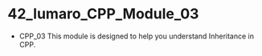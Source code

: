 # 42_lumaro_CPP_Module_03

- CPP_03 This module is designed to help you understand Inheritance in CPP.